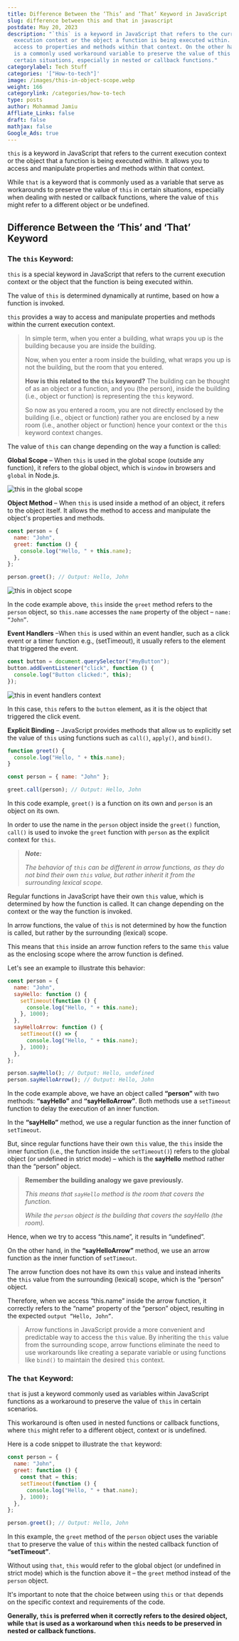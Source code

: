 ```yaml
---
title: Difference Between the ‘This’ and ‘That’ Keyword in JavaScript
slug: difference between this and that in javascript
postdate: May 20, 2023
description: "`this` is a keyword in JavaScript that refers to the current
  execution context or the object a function is being executed within. It allows
  access to properties and methods within that context. On the other hand, that
  is a commonly used workaround variable to preserve the value of this in
  certain situations, especially in nested or callback functions."
categorylabel: Tech Stuff
categories: '["How-to-tech"]'
image: /images/this-in-object-scope.webp
weight: 166
categorylink: /categories/how-to-tech
type: posts
author: Mohammad Jamiu
Affliate_Links: false
draft: false
mathjax: false
Google_Ads: true
---
```

`this` is a keyword in JavaScript that refers to the current execution context or the object that a function is being executed within. It allows you to access and manipulate properties and methods within that context.

While `that` is a keyword that is commonly used as a variable that serve as workarounds to preserve the value of `this` in certain situations, especially when dealing with nested or callback functions, where the value of `this` might refer to a different object or be undefined.

## **Difference Between the ‘This’ and ‘That’ Keyword**

### **The `this` Keyword:**

`this` is a special keyword in JavaScript that refers to the current execution context or the object that the function is being executed within.

The value of `this` is determined dynamically at runtime, based on how a function is invoked.

`this` provides a way to access and manipulate properties and methods within the current execution context.

> In simple term, when you enter a building, what wraps you up is the building because you are inside the building.
>
> Now, when you enter a room inside the building, what wraps you up is not the building, but the room that you entered.
>
> **How is this related to the `this` keyword?** The building can be thought of as an object or a function, and you (the person), inside the building (i.e., object or function) is representing the `this` keyword.
>
> So now as you entered a room, you are not directly enclosed by the building (i.e., object or function) rather you are enclosed by a new room (i.e., another object or function) hence your context or the `this` keyword context changes.

The value of `this` can change depending on the way a function is called:

**Global Scope** – When `this` is used in the global scope (outside any function), it refers to the global object, which is `window` in browsers and `global` in Node.js.

![this in the global scope](/images/this-in-global-scope.webp "this in the global scope")

**Object Method** – When `this` is used inside a method of an object, it refers to the object itself. It allows the method to access and manipulate the object's properties and methods.

```javascript
const person = {
  name: "John",
  greet: function () {
    console.log("Hello, " + this.name);
  },
};

person.greet(); // Output: Hello, John
```

![this in object scope](/images/this-in-object-scope.webp "this in object scope")

In the code example above, `this` inside the `greet` method refers to the `person` object, so `this.name` accesses the `name` property of the object – `name: “John”`.

**Event Handlers** –When `this` is used within an event handler, such as a click event or a timer function e.g., (setTimeout), it usually refers to the element that triggered the event.

```javascript
const button = document.querySelector("#myButton");
button.addEventListener("click", function () {
  console.log("Button clicked:", this);
});
```

![this in event handlers context](/images/this-in-enventlistener-scope.webp "this in event handlers context")

In this case, `this` refers to the `button` element, as it is the object that triggered the click event.

**Explicit Binding** – JavaScript provides methods that allow us to explicitly set the value of `this` using functions such as `call()`, `apply()`, and `bind()`.

```javascript
function greet() {
  console.log("Hello, " + this.name);
}

const person = { name: "John" };

greet.call(person); // Output: Hello, John
```

In this code example, `greet()` is a function on its own and `person` is an object on its own.

In order to use the name in the `person` object inside the `greet()` function, `call()` is used to invoke the `greet` function with `person` as the explicit context for `this`.

> ***Note:***
>
> *The behavior of `this` can be different in arrow functions, as they do not bind their own `this` value, but rather inherit it from the surrounding lexical scope.*

Regular functions in JavaScript have their own `this` value, which is determined by how the function is called. It can change depending on the context or the way the function is invoked.

In arrow functions, the value of `this` is not determined by how the function is called, but rather by the surrounding (lexical) scope.

This means that `this` inside an arrow function refers to the same `this` value as the enclosing scope where the arrow function is defined.

Let's see an example to illustrate this behavior:

```javascript
const person = {
  name: "John",
  sayHello: function () {
    setTimeout(function () {
      console.log("Hello, " + this.name);
    }, 1000);
  },
  sayHelloArrow: function () {
    setTimeout(() => {
      console.log("Hello, " + this.name);
    }, 1000);
  },
};

person.sayHello(); // Output: Hello, undefined
person.sayHelloArrow(); // Output: Hello, John
```

In the code example above, we have an object called **“person”** with two methods: **“sayHello”** and **“sayHelloArrow”**. Both methods use a `setTimeout` function to delay the execution of an inner function.

In the **“sayHello”** method, we use a regular function as the inner function of `setTimeout`.

But, since regular functions have their own `this` value, the `this` inside the inner function (i.e., the function inside the `setTimeout()`) refers to the global object (or undefined in strict mode) – which is the **sayHello** method rather than the “person” object.

> **Remember the building analogy we gave previously.**
>
> *This means that `sayHello` method is the room that covers the function.*
>
> *While the `person` object is the building that covers the sayHello (the room).*

Hence, when we try to access “this.name”, it results in “undefined”.

On the other hand, in the **“sayHelloArrow”** method, we use an arrow function as the inner function of `setTimeout`.

The arrow function does not have its own `this` value and instead inherits the `this` value from the surrounding (lexical) scope, which is the “person” object.

Therefore, when we access “this.name” inside the arrow function, it correctly refers to the “name” property of the “person” object, resulting in the expected `output “Hello, John”`.

> Arrow functions in JavaScript provide a more convenient and predictable way to access the `this` value. By inheriting the `this` value from the surrounding scope, arrow functions eliminate the need to use workarounds like creating a separate variable or using functions like `bind()` to maintain the desired `this` context.

### **The `that` Keyword:**

`that` is just a keyword commonly used as variables within JavaScript functions as a workaround to preserve the value of `this` in certain scenarios.

This workaround is often used in nested functions or callback functions, where `this` might refer to a different object, context or is undefined.

Here is a code snippet to illustrate the `that` keyword:

```javascript
const person = {
  name: "John",
  greet: function () {
    const that = this;
    setTimeout(function () {
      console.log("Hello, " + that.name);
    }, 1000);
  },
};

person.greet(); // Output: Hello, John
```

In this example, the `greet` method of the `person` object uses the variable `that` to preserve the value of `this` within the nested callback function of **“setTimeout”**.

Without using `that`, `this` would refer to the global object (or undefined in strict mode) which is the function above it – the `greet` method instead of the `person` object.

It's important to note that the choice between using `this` or `that` depends on the specific context and requirements of the code.

**Generally, `this` is preferred when it correctly refers to the desired object, while `that` is used as a workaround when `this` needs to be preserved in nested or callback functions.**